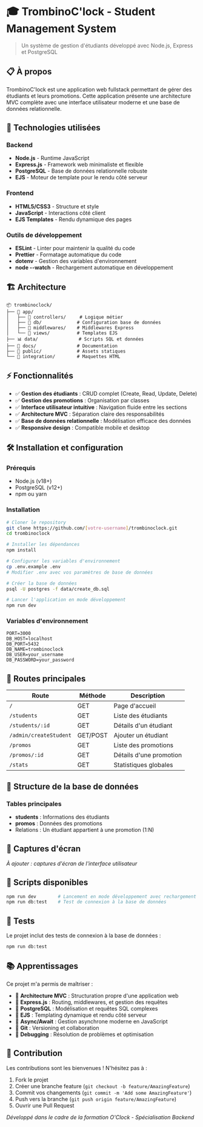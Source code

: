 # 🎓 TrombinoC'lock - Student Management System

> Un système de gestion d'étudiants développé avec Node.js, Express et PostgreSQL

## 📋 À propos

TrombinoC'lock est une application web fullstack permettant de gérer des étudiants et leurs promotions. Cette application présente une architecture MVC complète avec une interface utilisateur moderne et une base de données relationnelle.

## 🚀 Technologies utilisées

### Backend

- **Node.js** - Runtime JavaScript
- **Express.js** - Framework web minimaliste et flexible
- **PostgreSQL** - Base de données relationnelle robuste
- **EJS** - Moteur de template pour le rendu côté serveur

### Frontend

- **HTML5/CSS3** - Structure et style
- **JavaScript** - Interactions côté client
- **EJS Templates** - Rendu dynamique des pages

### Outils de développement

- **ESLint** - Linter pour maintenir la qualité du code
- **Prettier** - Formatage automatique du code
- **dotenv** - Gestion des variables d'environnement
- **node --watch** - Rechargement automatique en développement

## 🏗️ Architecture

```
📦 trombinoclock/
├── 🎯 app/
│   ├── 📁 controllers/     # Logique métier
│   ├── 📁 db/             # Configuration base de données
│   ├── 📁 middlewares/    # Middlewares Express
│   └── 📁 views/          # Templates EJS
├── 📊 data/               # Scripts SQL et données
├── 📖 docs/               # Documentation
├── 🎨 public/             # Assets statiques
└── 🧪 integration/        # Maquettes HTML
```

## ⚡ Fonctionnalités

- ✅ **Gestion des étudiants** : CRUD complet (Create, Read, Update, Delete)
- ✅ **Gestion des promotions** : Organisation par classes
- ✅ **Interface utilisateur intuitive** : Navigation fluide entre les sections
- ✅ **Architecture MVC** : Séparation claire des responsabilités
- ✅ **Base de données relationnelle** : Modélisation efficace des données
- ✅ **Responsive design** : Compatible mobile et desktop

## 🛠️ Installation et configuration

### Prérequis

- Node.js (v18+)
- PostgreSQL (v12+)
- npm ou yarn

### Installation

```bash
# Cloner le repository
git clone https://github.com/[votre-username]/trombinoclock.git
cd trombinoclock

# Installer les dépendances
npm install

# Configurer les variables d'environnement
cp .env.example .env
# Modifier .env avec vos paramètres de base de données

# Créer la base de données
psql -U postgres -f data/create_db.sql

# Lancer l'application en mode développement
npm run dev
```

### Variables d'environnement

```env
PORT=3000
DB_HOST=localhost
DB_PORT=5432
DB_NAME=trombinoclock
DB_USER=your_username
DB_PASSWORD=your_password
```

## 🎯 Routes principales

| Route                  | Méthode  | Description             |
| ---------------------- | -------- | ----------------------- |
| `/`                    | GET      | Page d'accueil          |
| `/students`            | GET      | Liste des étudiants     |
| `/students/:id`        | GET      | Détails d'un étudiant   |
| `/admin/createStudent` | GET/POST | Ajouter un étudiant     |
| `/promos`              | GET      | Liste des promotions    |
| `/promos/:id`          | GET      | Détails d'une promotion |
| `/stats`               | GET      | Statistiques globales   |

## 💾 Structure de la base de données

### Tables principales

- **students** : Informations des étudiants
- **promos** : Données des promotions
- Relations : Un étudiant appartient à une promotion (1:N)

## 📱 Captures d'écran

_À ajouter : captures d'écran de l'interface utilisateur_

## 🔧 Scripts disponibles

```bash
npm run dev        # Lancement en mode développement avec rechargement automatique
npm run db:test    # Test de connexion à la base de données
```

## 🧪 Tests

Le projet inclut des tests de connexion à la base de données :

```bash
npm run db:test
```

## 📚 Apprentissages

Ce projet m'a permis de maîtriser :

- 🔹 **Architecture MVC** : Structuration propre d'une application web
- 🔹 **Express.js** : Routing, middlewares, et gestion des requêtes
- 🔹 **PostgreSQL** : Modélisation et requêtes SQL complexes
- 🔹 **EJS** : Templating dynamique et rendu côté serveur
- 🔹 **Async/Await** : Gestion asynchrone moderne en JavaScript
- 🔹 **Git** : Versioning et collaboration
- 🔹 **Debugging** : Résolution de problèmes et optimisation

## 🤝 Contribution

Les contributions sont les bienvenues ! N'hésitez pas à :

1. Fork le projet
2. Créer une branche feature (`git checkout -b feature/AmazingFeature`)
3. Commit vos changements (`git commit -m 'Add some AmazingFeature'`)
4. Push vers la branche (`git push origin feature/AmazingFeature`)
5. Ouvrir une Pull Request

_Développé dans le cadre de la formation O'Clock - Spécialisation Backend_
